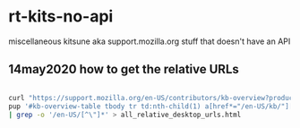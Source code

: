# rt-kits-no-api
miscellaneous kitsune aka support.mozilla.org stuff that doesn't have an API

## 14may2020 how to get the relative URLs

```bash

curl "https://support.mozilla.org/en-US/contributors/kb-overview?product=firefox" | \
pup '#kb-overview-table tbody tr td:nth-child(1) a[href*="/en-US/kb/"]['href']' \
| grep -o '/en-US/[^\"]*' > all_relative_desktop_urls.html
```
